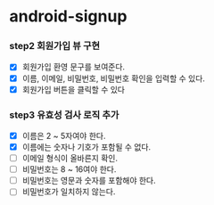 # android-signup

### step2 회원가입 뷰 구현
- [x] 회원가입 환영 문구를 보여준다.
- [x] 이름, 이메일, 비밀번호, 비밀번호 확인을 입력할 수 있다.
- [x] 회원가입 버튼을 클릭할 수 있다

### step3 유효성 검사 로직 추가 
- [x] 이름은 2 ~ 5자여야 한다.
- [x] 이름에는 숫자나 기호가 포함될 수 없다.
- [ ] 이메일 형식이 올바른지 확인.
- [ ] 비밀번호는 8 ~ 16여야 한다.
- [ ] 비밀번호는 영문과 숫자를 포함해야 한다.
- [ ] 비밀번호가 일치하지 않는다.